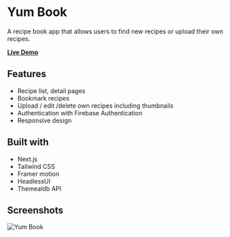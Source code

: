 # Yum Book

A recipe book app that allows users to find new recipes or upload their own recipes.

[**Live Demo**](https://yum-book.vercel.app/)

## Features

- Recipe list, detail pages
- Bookmark recipes
- Upload / edit /delete own recipes including thumbnails
- Authentication with Firebase Authentication
- Responsive design

## Built with

- Next.js
- Tailwind CSS
- Framer motion
- HeadlessUI
- Themealdb API

## Screenshots

![Yum Book](https://i.imgur.com/Byq5MH0.png)
